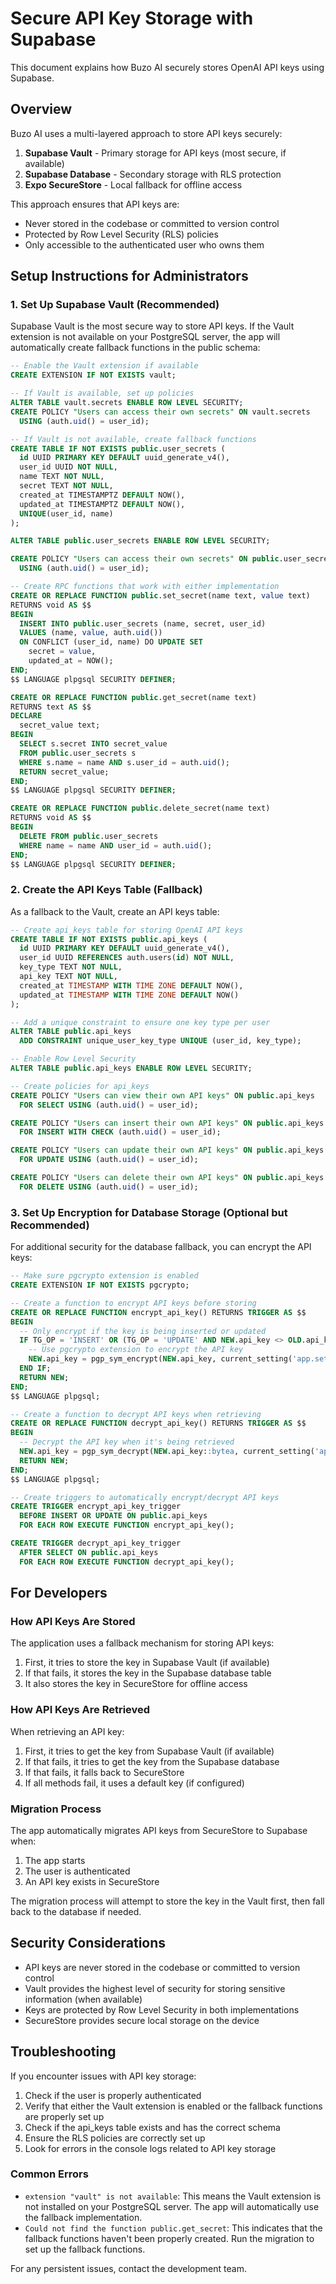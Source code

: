 # Secure API Key Storage with Supabase

This document explains how Buzo AI securely stores OpenAI API keys using Supabase.

## Overview

Buzo AI uses a multi-layered approach to store API keys securely:

1. **Supabase Vault** - Primary storage for API keys (most secure, if available)
2. **Supabase Database** - Secondary storage with RLS protection
3. **Expo SecureStore** - Local fallback for offline access

This approach ensures that API keys are:
- Never stored in the codebase or committed to version control
- Protected by Row Level Security (RLS) policies
- Only accessible to the authenticated user who owns them

## Setup Instructions for Administrators

### 1. Set Up Supabase Vault (Recommended)

Supabase Vault is the most secure way to store API keys. If the Vault extension is not available on your PostgreSQL server, the app will automatically create fallback functions in the public schema:

```sql
-- Enable the Vault extension if available
CREATE EXTENSION IF NOT EXISTS vault;

-- If Vault is available, set up policies
ALTER TABLE vault.secrets ENABLE ROW LEVEL SECURITY;
CREATE POLICY "Users can access their own secrets" ON vault.secrets
  USING (auth.uid() = user_id);

-- If Vault is not available, create fallback functions
CREATE TABLE IF NOT EXISTS public.user_secrets (
  id UUID PRIMARY KEY DEFAULT uuid_generate_v4(),
  user_id UUID NOT NULL,
  name TEXT NOT NULL,
  secret TEXT NOT NULL,
  created_at TIMESTAMPTZ DEFAULT NOW(),
  updated_at TIMESTAMPTZ DEFAULT NOW(),
  UNIQUE(user_id, name)
);

ALTER TABLE public.user_secrets ENABLE ROW LEVEL SECURITY;

CREATE POLICY "Users can access their own secrets" ON public.user_secrets
  USING (auth.uid() = user_id);

-- Create RPC functions that work with either implementation
CREATE OR REPLACE FUNCTION public.set_secret(name text, value text)
RETURNS void AS $$
BEGIN
  INSERT INTO public.user_secrets (name, secret, user_id)
  VALUES (name, value, auth.uid())
  ON CONFLICT (user_id, name) DO UPDATE SET 
    secret = value,
    updated_at = NOW();
END;
$$ LANGUAGE plpgsql SECURITY DEFINER;

CREATE OR REPLACE FUNCTION public.get_secret(name text)
RETURNS text AS $$
DECLARE
  secret_value text;
BEGIN
  SELECT s.secret INTO secret_value
  FROM public.user_secrets s
  WHERE s.name = name AND s.user_id = auth.uid();
  RETURN secret_value;
END;
$$ LANGUAGE plpgsql SECURITY DEFINER;

CREATE OR REPLACE FUNCTION public.delete_secret(name text)
RETURNS void AS $$
BEGIN
  DELETE FROM public.user_secrets
  WHERE name = name AND user_id = auth.uid();
END;
$$ LANGUAGE plpgsql SECURITY DEFINER;
```

### 2. Create the API Keys Table (Fallback)

As a fallback to the Vault, create an API keys table:

```sql
-- Create api_keys table for storing OpenAI API keys
CREATE TABLE IF NOT EXISTS public.api_keys (
  id UUID PRIMARY KEY DEFAULT uuid_generate_v4(),
  user_id UUID REFERENCES auth.users(id) NOT NULL,
  key_type TEXT NOT NULL,
  api_key TEXT NOT NULL,
  created_at TIMESTAMP WITH TIME ZONE DEFAULT NOW(),
  updated_at TIMESTAMP WITH TIME ZONE DEFAULT NOW()
);

-- Add a unique constraint to ensure one key type per user
ALTER TABLE public.api_keys 
  ADD CONSTRAINT unique_user_key_type UNIQUE (user_id, key_type);

-- Enable Row Level Security
ALTER TABLE public.api_keys ENABLE ROW LEVEL SECURITY;

-- Create policies for api_keys
CREATE POLICY "Users can view their own API keys" ON public.api_keys
  FOR SELECT USING (auth.uid() = user_id);

CREATE POLICY "Users can insert their own API keys" ON public.api_keys
  FOR INSERT WITH CHECK (auth.uid() = user_id);

CREATE POLICY "Users can update their own API keys" ON public.api_keys
  FOR UPDATE USING (auth.uid() = user_id);

CREATE POLICY "Users can delete their own API keys" ON public.api_keys
  FOR DELETE USING (auth.uid() = user_id);
```

### 3. Set Up Encryption for Database Storage (Optional but Recommended)

For additional security for the database fallback, you can encrypt the API keys:

```sql
-- Make sure pgcrypto extension is enabled
CREATE EXTENSION IF NOT EXISTS pgcrypto;

-- Create a function to encrypt API keys before storing
CREATE OR REPLACE FUNCTION encrypt_api_key() RETURNS TRIGGER AS $$
BEGIN
  -- Only encrypt if the key is being inserted or updated
  IF TG_OP = 'INSERT' OR (TG_OP = 'UPDATE' AND NEW.api_key <> OLD.api_key) THEN
    -- Use pgcrypto extension to encrypt the API key
    NEW.api_key = pgp_sym_encrypt(NEW.api_key, current_setting('app.settings.jwt_secret'));
  END IF;
  RETURN NEW;
END;
$$ LANGUAGE plpgsql;

-- Create a function to decrypt API keys when retrieving
CREATE OR REPLACE FUNCTION decrypt_api_key() RETURNS TRIGGER AS $$
BEGIN
  -- Decrypt the API key when it's being retrieved
  NEW.api_key = pgp_sym_decrypt(NEW.api_key::bytea, current_setting('app.settings.jwt_secret'));
  RETURN NEW;
END;
$$ LANGUAGE plpgsql;

-- Create triggers to automatically encrypt/decrypt API keys
CREATE TRIGGER encrypt_api_key_trigger
  BEFORE INSERT OR UPDATE ON public.api_keys
  FOR EACH ROW EXECUTE FUNCTION encrypt_api_key();

CREATE TRIGGER decrypt_api_key_trigger
  AFTER SELECT ON public.api_keys
  FOR EACH ROW EXECUTE FUNCTION decrypt_api_key();
```

## For Developers

### How API Keys Are Stored

The application uses a fallback mechanism for storing API keys:

1. First, it tries to store the key in Supabase Vault (if available)
2. If that fails, it stores the key in the Supabase database table
3. It also stores the key in SecureStore for offline access

### How API Keys Are Retrieved

When retrieving an API key:

1. First, it tries to get the key from Supabase Vault (if available)
2. If that fails, it tries to get the key from the Supabase database
3. If that fails, it falls back to SecureStore
4. If all methods fail, it uses a default key (if configured)

### Migration Process

The app automatically migrates API keys from SecureStore to Supabase when:

1. The app starts
2. The user is authenticated
3. An API key exists in SecureStore

The migration process will attempt to store the key in the Vault first, then fall back to the database if needed.

## Security Considerations

- API keys are never stored in the codebase or committed to version control
- Vault provides the highest level of security for storing sensitive information (when available)
- Keys are protected by Row Level Security in both implementations
- SecureStore provides secure local storage on the device

## Troubleshooting

If you encounter issues with API key storage:

1. Check if the user is properly authenticated
2. Verify that either the Vault extension is enabled or the fallback functions are properly set up
3. Check if the api_keys table exists and has the correct schema
4. Ensure the RLS policies are correctly set up
5. Look for errors in the console logs related to API key storage

### Common Errors

- `extension "vault" is not available`: This means the Vault extension is not installed on your PostgreSQL server. The app will automatically use the fallback implementation.
- `Could not find the function public.get_secret`: This indicates that the fallback functions haven't been properly created. Run the migration to set up the fallback functions.

For any persistent issues, contact the development team. 